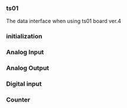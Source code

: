 ### ts01
The data interface when using ts01 board ver.4
### initialization

### Analog Input

### Analog Output


### Digital input


### Counter
